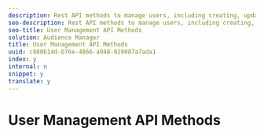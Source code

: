 ```yaml
---
description: Rest API methods to manage users, including creating, updating, listing, deleting, and returning user objects.
seo-description: Rest API methods to manage users, including creating, updating, listing, deleting, and returning user objects.
seo-title: User Management API Methods
solution: Audience Manager
title: User Management API Methods
uuid: c880b14d-b76e-4866-a948-929087a7ada1
index: y
internal: n
snippet: y
translate: y
---
```


# User Management API Methods

